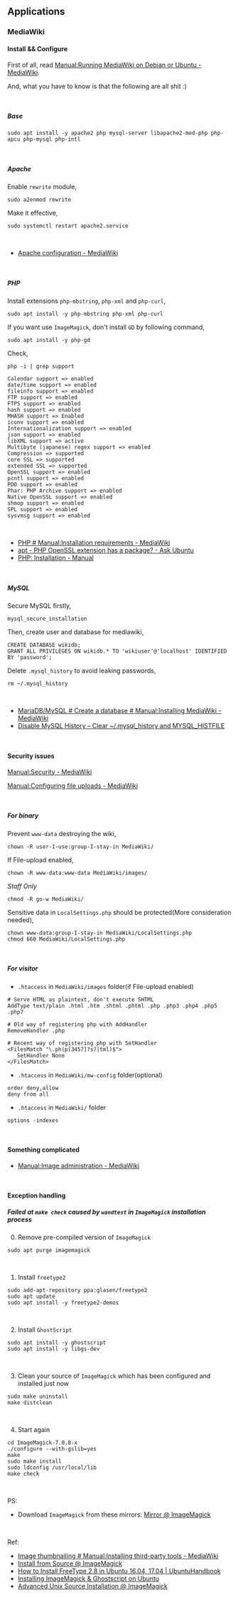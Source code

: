 ## Applications

### MediaWiki

#### Install && Configure

First of all, read [Manual:Running MediaWiki on Debian or Ubuntu - MediaWiki](https://www.mediawiki.org/wiki/Manual:Running_MediaWiki_on_Debian_or_Ubuntu).

And, what you have to know is that the following are all shit :)

<br/>

##### Base

```shell
sudo apt install -y apache2 php mysql-server libapache2-mod-php php-apcu php-mysql php-intl
```

<br/>

##### Apache

Enable ```rewrite``` module,

```shell
sudo a2enmod rewrite
```

Make it effective,

```shell
sudo systemctl restart apache2.service
```

<br/>

- [Apache configuration - MediaWiki](https://www.mediawiki.org/wiki/Apache_configuration)

<br/>

##### PHP

Install extensions ```php-mbstring```, ```php-xml``` and ```php-curl```,

```shell
sudo apt install -y php-mbstring php-xml php-curl
```

If you want use ```ImageMagick```, don't install ```GD``` by following command,

```shell
sudo apt install -y php-gd
```

Check,

```shell
php -i | grep support
```

```
Calendar support => enabled
date/time support => enabled
fileinfo support => enabled
FTP support => enabled
FTPS support => enabled
hash support => enabled
MHASH support => Enabled
iconv support => enabled
Internationalization support => enabled
json support => enabled
libXML support => active
Multibyte (japanese) regex support => enabled
Compression => supported
core SSL => supported
extended SSL => supported
OpenSSL support => enabled
pcntl support => enabled
PDO support => enabled
Phar: PHP Archive support => enabled
Native OpenSSL support => enabled
shmop support => enabled
SPL support => enabled
sysvmsg support => enabled
```

<br/>

- [PHP # Manual:Installation requirements - MediaWiki](https://www.mediawiki.org/wiki/Manual:Installation_requirements#PHP)
- [apt - PHP OpenSSL extension has a package? - Ask Ubuntu](https://askubuntu.com/questions/323005/php-openssl-extension-has-a-package)
- [PHP: Installation - Manual](http://php.net/manual/en/pcre.installation.php)

<br/>

##### MySQL

Secure MySQL firstly,

```shell
mysql_secure_installation
```

Then, create user and database for mediawiki,

```mysql
CREATE DATABASE wikidb;
GRANT ALL PRIVILEGES ON wikidb.* TO 'wikiuser'@'localhost' IDENTIFIED BY 'password';
```

Delete ```.mysql_history``` to avoid leaking passwords,

```shell
rm ~/.mysql_history
```

<br/>

- [MariaDB/MySQL # Create a database # Manual:Installing MediaWiki - MediaWiki](https://www.mediawiki.org/wiki/Manual:Installing_MediaWiki#MariaDB/MySQL)
- [Disable MySQL History &#8211; Clear ~/.mysql_history and MYSQL_HISTFILE](https://www.thegeekstuff.com/2010/01/disable-mysql-history-clear-mysql_history-and-mysql_histfile/)

<br/>

#### Security issues

[Manual:Security - MediaWiki](https://www.mediawiki.org/wiki/Manual:Security)

[Manual:Configuring file uploads - MediaWiki](https://www.mediawiki.org/wiki/Manual:Configuring_file_uploads)

<br/>

##### For binary

Prevent ```www-data``` destroying the wiki,

```shell
chown -R user-I-use:group-I-stay-in MediaWiki/
```

If File-upload enabled,

```shell
chown -R www-data:www-data MediaWiki/images/
```

*Staff Only*

```shell
chmod -R go-w MediaWiki/
```

Sensitive data in ```LocalSettings.php``` should be protected(More consideration needed),

```shell
chown www-data:group-I-stay-in MediaWiki/LocalSettings.php
chmod 660 MediaWiki/LocalSettings.php
```

<br/>

##### For visitor

- ```.htaccess``` in ```MediaWiki/images``` folder(if File-upload enabled)

```
# Serve HTML as plaintext, don't execute SHTML
AddType text/plain .html .htm .shtml .phtml .php .php3 .php4 .php5 .php7

# Old way of registering php with AddHandler
RemoveHandler .php

# Recent way of registering php with SetHandler
<FilesMatch "\.ph(p[3457]?s?|tml)$">
   SetHandler None
</FilesMatch>
```

- ```.htaccess``` in ```MediaWiki/mw-config``` folder(optional)

```
order deny,allow
deny from all
```

- ```.htaccess``` in ```MediaWiki/``` folder

```
options -indexes
```

<br/>

#### Something complicated

- [Manual:Image administration - MediaWiki](https://www.mediawiki.org/wiki/Manual:Image_administration)

<br/>

#### Exception handling

##### Failed at ```make check``` caused by ```wandtest``` in ```ImageMagick``` installation process

0. Remove pre-compiled version of ```ImageMagick```

```shell
sudo apt purge imagemagick
```

<br/>

1. Install ```freetype2```

```shell
sudo add-apt-repository ppa:glasen/freetype2
sudo apt update
sudo apt install -y freetype2-demos
```

<br/>

2. Install ```GhostScript```

```shell
sudo apt install -y ghostscript
sudo apt install -y libgs-dev
```

<br/>

3. Clean your source of ```ImageMagick``` which has been configured and installed just now

```shell
sudo make uninstall
make distclean
```

<br/>

4. Start again

```shell
cd ImageMagick-7.0.8-x
./configure --with-gslib=yes
make
sudo make install
sudo ldconfig /usr/local/lib
make check
```

<br/>

PS:

- Download ```ImageMagick``` from these mirrors: [Mirror @ ImageMagick](http://www.imagemagick.org/script/mirror.php)

<br/>

Ref:

- [Image thumbnailing # Manual:Installing third-party tools - MediaWiki](https://www.mediawiki.org/wiki/Manual:Installing_third-party_tools#Image_thumbnailing)
- [Install from Source @ ImageMagick](http://www.imagemagick.org/script/install-source.php)
- [How to Install FreeType 2.8 in Ubuntu 16.04, 17.04 | UbuntuHandbook](http://ubuntuhandbook.org/index.php/2017/06/install-freetype-2-8-in-ubuntu-16-04-17-04/)
- [Installing ImageMagick &amp; Ghostscript on Ubuntu](https://gist.github.com/leomelzer/3949356)
- [Advanced Unix Source Installation @ ImageMagick](http://www.imagemagick.org/script/advanced-unix-installation.php)
